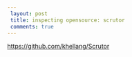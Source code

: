 ```yaml
---
 layout: post 
 title: inspecting opensource: scrutor
 comments: true
---
```


https://github.com/khellang/Scrutor
